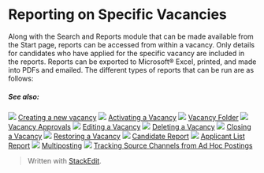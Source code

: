 # Reporting on Specific Vacancies

Along with the Search and Reports module that can be made available from the Start page, reports can be accessed from within a vacancy. Only details for candidates who have applied for the specific vacancy are included in the reports. Reports can be exported to Microsoft® Excel, printed, and made into PDFs and emailed. The different types of reports that can be run are as follows:

##### See also:

![](../Resources/Images/icon-document-link.png) [Creating a new vacancy](creating_a_new_vacancy.htm)
![](../Resources/Images/icon-document-link.png) [Activating a Vacancy](activating_a_vacancy.htm)
![](../Resources/Images/icon-document-link.png) [Vacancy Folder](vacancy_folder.htm)
![](../Resources/Images/icon-document-link.png) [Vacancy Approvals](vacancy_approvals.htm)
![](../Resources/Images/icon-document-link.png) [Editing a Vacancy](editing_a_vacancy.htm)
![](../Resources/Images/icon-document-link.png) [Deleting a Vacancy](deleting_a_vacancy.htm)
![](../Resources/Images/icon-document-link.png) [Closing a Vacancy](closing_a_vacancy.htm)
![](../Resources/Images/icon-document-link.png) [Restoring a Vacancy](restoring_a_vacancy.htm)
![](../Resources/Images/icon-document-link.png) [Candidate Report](candidate_report.htm)
![](../Resources/Images/icon-document-link.png) [Applicant List Report](applicant_list_report.htm)
![](../Resources/Images/icon-document-link.png) [Multiposting](multiposting.htm)
![](../Resources/Images/icon-document-link.png) [Tracking Source Channels from Ad Hoc Postings](tracking_source_channels_from_ad_hoc_postings.htm)



> Written with [StackEdit](https://stackedit.io/).
<!--stackedit_data:
eyJoaXN0b3J5IjpbNzc4NjA0MjUwXX0=
-->
